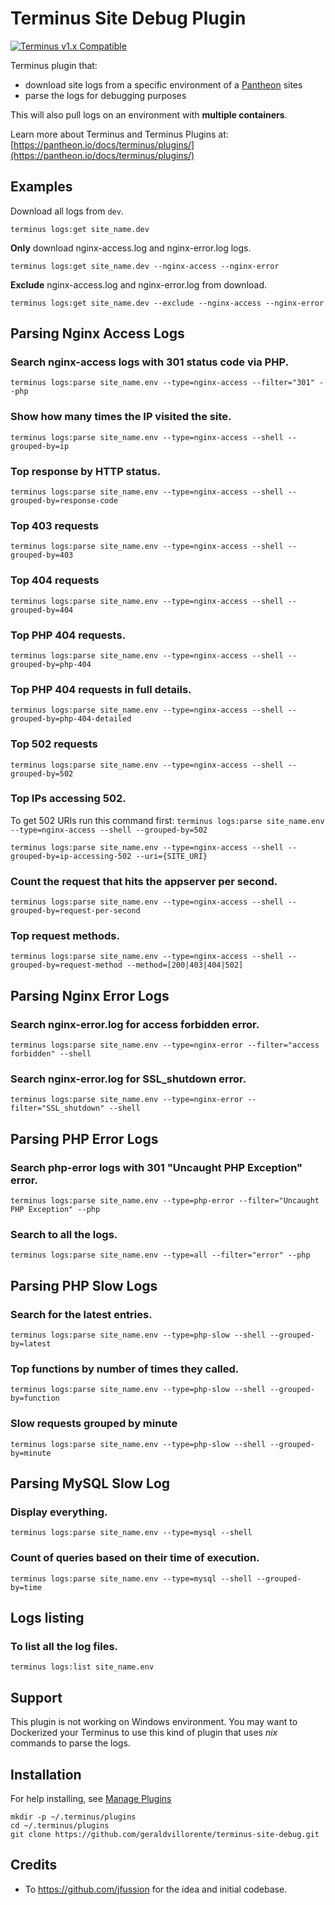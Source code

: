 # Terminus Site Debug Plugin

[![Terminus v1.x Compatible](https://img.shields.io/badge/terminus-v1.x-green.svg)](https://github.com/geraldvillorente/terminus-logs/tree/1.x)

Terminus plugin that:
* download site logs from a specific environment of a [Pantheon](https://www.pantheon.io) sites
* parse the logs for debugging purposes

This will also pull logs on an environment with __multiple containers__.

Learn more about Terminus and Terminus Plugins at:
[https://pantheon.io/docs/terminus/plugins/](https://pantheon.io/docs/terminus/plugins/)

## Examples

Download all logs from `dev`.
```
terminus logs:get site_name.dev
```

**Only** download nginx-access.log and nginx-error.log logs.
```
terminus logs:get site_name.dev --nginx-access --nginx-error
```

**Exclude** nginx-access.log and nginx-error.log from download.
```
terminus logs:get site_name.dev --exclude --nginx-access --nginx-error
```

## Parsing Nginx Access Logs

### Search **nginx-access** logs with 301 status code via PHP.
```
terminus logs:parse site_name.env --type=nginx-access --filter="301" --php
```
### Show how many times the IP visited the site.
```
terminus logs:parse site_name.env --type=nginx-access --shell --grouped-by=ip
```
### Top response by HTTP status.
```
terminus logs:parse site_name.env --type=nginx-access --shell --grouped-by=response-code
```
### Top 403 requests
```
terminus logs:parse site_name.env --type=nginx-access --shell --grouped-by=403
```
### Top 404 requests
```
terminus logs:parse site_name.env --type=nginx-access --shell --grouped-by=404
```
### Top PHP 404 requests.
```
terminus logs:parse site_name.env --type=nginx-access --shell --grouped-by=php-404
```
### Top PHP 404 requests in full details.
```
terminus logs:parse site_name.env --type=nginx-access --shell --grouped-by=php-404-detailed
```
### Top 502 requests
```
terminus logs:parse site_name.env --type=nginx-access --shell --grouped-by=502
```
### Top IPs accessing 502. 
To get 502 URIs run this command first: `terminus logs:parse site_name.env --type=nginx-access --shell --grouped-by=502`
```
terminus logs:parse site_name.env --type=nginx-access --shell --grouped-by=ip-accessing-502 --uri={SITE_URI}
```
### Count the request that hits the appserver per second.
```
terminus logs:parse site_name.env --type=nginx-access --shell --grouped-by=request-per-second
```
### Top request methods.
```
terminus logs:parse site_name.env --type=nginx-access --shell --grouped-by=request-method --method=[200|403|404|502]
```

## Parsing Nginx Error Logs

### Search nginx-error.log for access forbidden error.
```
terminus logs:parse site_name.env --type=nginx-error --filter="access forbidden" --shell
```
### Search nginx-error.log for SSL_shutdown error.
```
terminus logs:parse site_name.env --type=nginx-error --filter="SSL_shutdown" --shell
```

## Parsing PHP Error Logs

### Search **php-error** logs with 301 "Uncaught PHP Exception" error.
```
terminus logs:parse site_name.env --type=php-error --filter="Uncaught PHP Exception" --php
```
### Search to all the logs.
```
terminus logs:parse site_name.env --type=all --filter="error" --php
```

## Parsing PHP Slow Logs

### Search for the latest entries.
```
terminus logs:parse site_name.env --type=php-slow --shell --grouped-by=latest 
```
### Top functions by number of times they called.
```
terminus logs:parse site_name.env --type=php-slow --shell --grouped-by=function
```
### Slow requests grouped by minute
```
terminus logs:parse site_name.env --type=php-slow --shell --grouped-by=minute
```

## Parsing MySQL Slow Log

### Display everything.
```
terminus logs:parse site_name.env --type=mysql --shell
```
### Count of queries based on their time of execution. 
```
terminus logs:parse site_name.env --type=mysql --shell --grouped-by=time
```

## Logs listing

### To list all the log files.
```
terminus logs:list site_name.env
```

## Support
This plugin is not working on Windows environment. You may want to Dockerized your Terminus to use this kind of plugin that uses *nix* commands to parse the logs.

## Installation
For help installing, see [Manage Plugins](https://pantheon.io/docs/terminus/plugins/)
```
mkdir -p ~/.terminus/plugins
cd ~/.terminus/plugins
git clone https://github.com/geraldvillorente/terminus-site-debug.git
```

## Credits 
* To https://github.com/jfussion for the idea and initial codebase.
